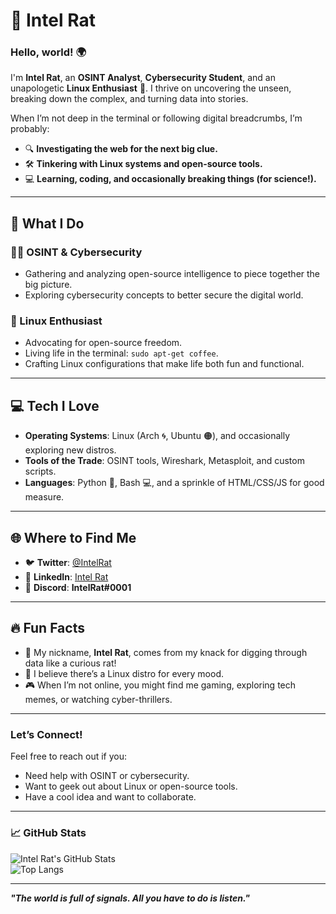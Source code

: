 # 🐀 Intel Rat  

### Hello, world! 🌍  

I'm **Intel Rat**, an **OSINT Analyst**, **Cybersecurity Student**, and an unapologetic **Linux Enthusiast** 🐧. I thrive on uncovering the unseen, breaking down the complex, and turning data into stories.  

When I’m not deep in the terminal or following digital breadcrumbs, I’m probably:  
- 🔍 **Investigating the web for the next big clue.**  
- 🛠️ **Tinkering with Linux systems and open-source tools.**  
- 💻 **Learning, coding, and occasionally breaking things (for science!).**  

---

## 🚀 What I Do  
### 🕵️‍♂️ OSINT & Cybersecurity  
- Gathering and analyzing open-source intelligence to piece together the big picture.  
- Exploring cybersecurity concepts to better secure the digital world.  

### 🐧 Linux Enthusiast  
- Advocating for open-source freedom.  
- Living life in the terminal: `sudo apt-get coffee`.  
- Crafting Linux configurations that make life both fun and functional.  

---

## 💻 Tech I Love  
- **Operating Systems**: Linux (Arch 🌀, Ubuntu 🟠), and occasionally exploring new distros.  
- **Tools of the Trade**: OSINT tools, Wireshark, Metasploit, and custom scripts.  
- **Languages**: Python 🐍, Bash 💻, and a sprinkle of HTML/CSS/JS for good measure.  

---

## 🌐 Where to Find Me  
- 🐦 **Twitter**: [@IntelRat](#)  
- 💼 **LinkedIn**: [Intel Rat](#)  
- 🐾 **Discord**: **IntelRat#0001**  

---

## 🔥 Fun Facts  
- 🐀 My nickname, **Intel Rat**, comes from my knack for digging through data like a curious rat!  
- 🧠 I believe there’s a Linux distro for every mood.  
- 🎮 When I’m not online, you might find me gaming, exploring tech memes, or watching cyber-thrillers.  

---

### **Let’s Connect!**  
Feel free to reach out if you:  
- Need help with OSINT or cybersecurity.  
- Want to geek out about Linux or open-source tools.  
- Have a cool idea and want to collaborate.  

---

### 📈 GitHub Stats  
![Intel Rat's GitHub Stats](https://github-readme-stats.vercel.app/api?username=intelrat&show_icons=true&theme=radical)  
![Top Langs](https://github-readme-stats.vercel.app/api/top-langs/?username=intelrat&layout=compact&theme=radical)  

---

_**"The world is full of signals. All you have to do is listen."**_  
